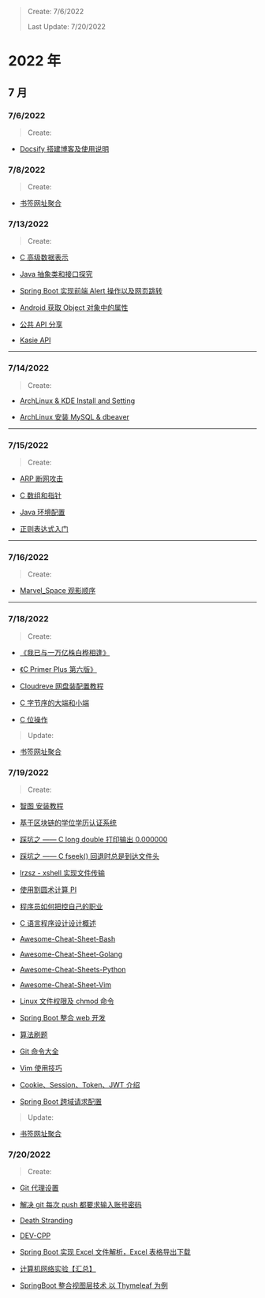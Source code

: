 > Create: 7/6/2022
>
> Last Update: 7/20/2022

# **2022 年**

## **7 月**

### **7/6/2022**

> Create:

- [Docsify 搭建博客及使用说明](/2022/07/docsify.md)

### **7/8/2022**

> Create:

- [书签网址聚合](/2022/07/bookmark.md)

### **7/13/2022**

> Create:

- [C 高级数据表示](/2022/07/c-advanced-data.md)

- [Java 抽象类和接口探究](/2022/07/java-base-abstract-class-and-interface.md)

- [Spring Boot 实现前端 Alert 操作以及网页跳转](/2022/07/spring-boot-alert-in-browser.md)

- [Android 获取 Object 对象中的属性](/2022/07/android-get-object-value.md)

- [公共 API 分享](2022/07/public-api.md)

- [Kasie API](/2022/07/kasie-api.md)

---

### **7/14/2022**

> Create:

- [ArchLinux & KDE Install and Setting](/2022/07/archlinux-kde-install-and-setting.md)

- [ArchLinux 安装 MySQL & dbeaver](/2022/07/archlinux-mysql-dbeaver.md)

---

### **7/15/2022**

> Create:

- [ARP 断网攻击](/2022/07/arp.md)

- [C 数组和指针](/2022/07/c-base-array-and-pointer.md)

- [Java 环境配置](/2022/07/java-environment-install.md)

- [正则表达式入门](/2022/07/introduction-to-regex.md)

---

### **7/16/2022**

> Create:

- [Marvel_Space 观影顺序]()

---

### **7/18/2022**

> Create:

- [《我已与一万亿株白桦相逢》](/2022/07/book-1.md)

- [《C Primer Plus 第六版》](/2022/07/book-2.md)

- [Cloudreve 网盘装配置教程](/2022/07/cloudreve.md)

- [C 字节序的大端和小端](/2022/07/big-endian-little-endian.md)

- [C 位操作](/2022/07/c-base-bit-manipulation.md)

> Update:

- [书签网址聚合](/2022/07/bookmark.md)

### **7/19/2022**

> Create:

- [智图 安装教程](/2022/07/zhitu.md)

- [基于区块链的学位学历认证系统](/2022/07/block-chain.md)

- [踩坑之 —— C long double 打印输出 0.000000](/2022/07/c-hole-1.md)

- [踩坑之 —— C fseek() 回退时总是到达文件头](/2022/07/c-hole-2.md)

- [lrzsz - xshell 实现文件传输](/2022/07/linux-plugin-lrzsz.md)

- [使用割圆术计算 PI](/2022/07/cal-pi.md)

- [程序员如何把控自己的职业](/2022/07/career-development.md)

- [C 语言程序设计设计概述](/2022/07/c-base-chapter-01.md)

- [Awesome-Cheat-Sheet-Bash](/2022/07/cheat-sheet-bash.md)

- [Awesome-Cheat-Sheet-Golang](/2022/07/cheat-sheet-golang.md)

- [Awesome-Cheat-Sheets-Python](/2022/07/cheat-sheet-python.md)

- [Awesome-Cheat-Sheet-Vim](/2022/07/cheat-sheet-vim.md)

- [Linux 文件权限及 chmod 命令](/2022/07/linux-command-chmod.md)

- [Spring Boot 整合 web 开发](/2022/07/spring-boot-web.md)

- [算法刷题](/2022/07/algorithm-leetcode.md)

- [Git 命令大全](/2022/07/git-command.md)

- [Vim 使用技巧](/2022/07/vim.md)

- [Cookie、Session、Token、JWT 介绍](/2022/07/cookie-session-token-jwt.md)

- [Spring Boot 跨域请求配置](/2022/07/spring-boot-cors.md)

> Update:

- [书签网址聚合](/2022/07/bookmark.md)

### **7/20/2022**

> Create:

- [Git 代理设置](/2022/07/git-proxy.md)

- [解决 git 每次 push 都要求输入账号密码](/2022/07/git-login.md)

- [Death Stranding](/2022/07/death-stranding.md)

- [DEV-CPP](/2022/07/ide-dev-cpp.md)

- [Spring Boot 实现 Excel 文件解析，Excel 表格导出下载](/2022/07/spring-boot-excel-utils.md)

- [计算机网络实验【汇总】](/2022/07/computer-network-exercise.md)

- [SpringBoot 整合视图层技术 以 Thymeleaf 为例](/2022/07/spring-boot-thymeleaf.md)
